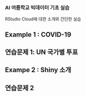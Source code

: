  
### AI 여름학교 빅데이터 기초 실습

RStudio Cloud에 대한 소개와 간단한 실습

## Example 1 : COVID-19

## 연습문제 1: UN 국가별 투표

## Exampe 2 : Shiny 소개

## 연습문제 2
